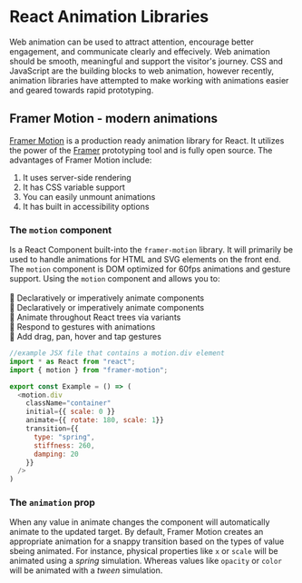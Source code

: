 [comment]: # (notes on react animation libraries and their importance in designing modern web applications)

# React Animation Libraries
Web animation can be used to attract attention, encourage better engagement, and communicate clearly and effecively. Web animation should be smooth, meaningful and support the visitor's journey. CSS and JavaScript are the building blocks to web animation, however recently, animation libraries have attempted to make working with animations easier and geared towards rapid prototyping.  

## Framer Motion - modern animations
[Framer Motion](https://www.framer.com/motion/) is a production ready animation library for React. It utilizes the power of the [Framer](https://www.framer.com/) prototyping tool and is fully open source. The advantages of Framer Motion include: 
1. It uses server-side rendering 
2. It has CSS variable support
3. You can easily unmount animations 
4. It has built in accessibility options

### The `motion` component 
Is a React Component built-into the `framer-motion` library. It will primarily be used to handle animations for HTML and SVG elements on the front end. The `motion` component is DOM optimized for 60fps animations and gesture support. Using the `motion` component and allows you to: 
<br /> 
<br /> 
📌 Declaratively or imperatively animate components <br />
📌 Declaratively or imperatively animate components <br />
📌 Animate throughout React trees via variants <br />
📌 Respond to gestures with animations <br />
📌 Add drag, pan, hover and tap gestures 

```javascript
//example JSX file that contains a motion.div element 
import * as React from "react";
import { motion } from "framer-motion";

export const Example = () => (
  <motion.div 
    className="container"
    initial={{ scale: 0 }}
    animate={{ rotate: 180, scale: 1}}
    transition={{
      type: "spring",
      stiffness: 260,
      damping: 20
    }}
  />
)
```

### The `animation` prop 
When any value in animate changes the component will automatically animate to the updated target. By default, Framer Motion creates an appropriate animation for a snappy transition based on the types of value sbeing animated. For instance, physical properties like `x` or `scale` will be animated using a *spring* simulation. Whereas values like `opacity` or `color` will be animated with a *tween* simulation. 

